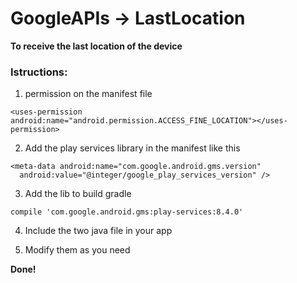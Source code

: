 # GoogleAPIs -> LastLocation

**To receive the last location of the device**

### Istructions:

1. permission on the manifest file
```
<uses-permission android:name="android.permission.ACCESS_FINE_LOCATION"></uses-permission>
```

2. Add the play services library in the manifest like this
```
<meta-data android:name="com.google.android.gms.version" 
  android:value="@integer/google_play_services_version" />
```

3. Add the lib to build gradle 
```
compile 'com.google.android.gms:play-services:8.4.0'
```

4. Include the two java file in your app

5. Modify them as you need

**Done!**
